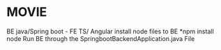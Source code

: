 # MOVIE
BE java/Spring boot - FE TS/ Angular
install node files to BE *npm install node
Run BE through the SpringbootBackendApplication.java File 
